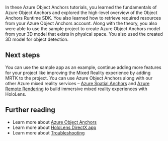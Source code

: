 In these Azure Object Anchors tutorials, you learned the fundamentals of Azure Object Anchors and explored the high-level overview of the Object Anchors Runtime SDK.
You also learned how to retrieve required resources from your Azure Object Anchors account.
Along with the theory, you also were able to use the sample project to create Azure Object Anchors model from your 3D model that exists in physical space.
You also used the created 3D model for object detection.

## Next steps

You can use the sample app as an example, continue adding more features for your project like improving the Mixed Reality experience by adding MRTK to the project.
You can use Azure Object Anchors along with our other Azure mixed reality services – [Azure Spatial Anchors](https://azure.microsoft.com/services/spatial-anchors/) and [Azure Remote Rendering](https://azure.microsoft.com/services/remote-rendering/) to build immersive mixed reality experiences with HoloLens.

## Further reading

* Learn more about [Azure Object Anchors](/azure/object-anchors/)
* Learn more about [HoloLens DirectX app](/azure/object-anchors/quickstarts/get-started-hololens-directx)
* Learn more about [Troubleshooting](/azure/object-anchors/detect-difficult-object)
